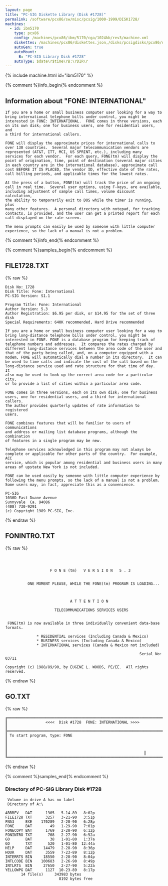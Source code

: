 ```yaml
---
layout: page
title: "PC-SIG Diskette Library (Disk #1728)"
permalink: /software/pcx86/sw/misc/pcsig/1000-1999/DISK1728/
machines:
  - id: ibm5170
    type: pcx86
    config: /machines/pcx86/ibm/5170/cga/1024kb/rev3/machine.xml
    diskettes: /machines/pcx86/diskettes.json,/disks/pcsigdisks/pcx86/diskettes.json
    autoGen: true
    autoMount:
      B: "PC-SIG Library Disk #1728"
    autoType: $date\r$time\rB:\rDIR\r
---
```


{% include machine.html id="ibm5170" %}

{% comment %}info_begin{% endcomment %}

## Information about "FONE: INTERNATIONAL"

    If you are a home or small business computer user looking for a way to
    bring international telephone bills under control, you might be
    interested in FONE: INTERNATIONAL.  FONE comes in three versions, each
    on its own disk; one for business users, one for residential users, and
    a third for international callers.
    
    FONE will display the approximate prices for international calls to
    over 130 countries.  Several major telecommunication vendors are
    represented (AT&T, ITT, MCI, US SPRINT, etc.), including many
    services for each vendor.  For each query, FONE(tm) will display the
    point of origination, time, point of destination (several major cities
    in each country are in the international database), approximate call
    cost BEFORE IT IS PLACED, the vendor ID, effective date of the rates,
    call billing periods, and applicable times for the lowest rates.
    
    At the press of a button, FONE(tm) will track the price of an ongoing
    call in real time.  Several user options, using F-keys, are available,
    including adjustment of sample call times, volume discount calculation,
    the ability to temporarily exit to DOS while the timer is running, plus
    many other features.  A personal directory with notepad, for tracking
    contacts, is provided, and the user can get a printed report for each
    call displayed on the rate screen.
    
    The menu prompts can easily be used by someone with little computer
    experience, so the lack of a manual is not a problem.
{% comment %}info_end{% endcomment %}

{% comment %}samples_begin{% endcomment %}

## FILE1728.TXT

{% raw %}
```
Disk No: 1728                                                           
Disk Title: Fone: International                                         
PC-SIG Version: S1.1                                                    
                                                                        
Program Title: Fone: International                                      
Author Version: 5.3                                                     
Author Registration: $6.95 per disk, or $14.95 for the set of three disk
Special Requirements: 640K recommended, Hard Drive recommended          
                                                                        
If you are a home or small business computer user looking for a way to  
bring long-distance telephone bills under control, you might be         
interested in FONE. FONE is a database program for keeping track of     
telephone numbers and addresses.  It compares the rates charged by      
different long-distance services between the area code of the user and  
that of the party being called, and, on a computer equipped with a      
modem, FONE will automatically dial a number in its directory.  It can  
be used to time calls and indicate the cost of the call based on the    
long-distance service used and rate structure for that time of day.  It 
also may be used to look up the correct area code for a particular city,
or to provide a list of cities within a particular area code.           
                                                                        
FONE comes in three versions, each on its own disk; one for business    
users, one for residential users, and a third for international callers.
The author provides quarterly updates of rate information to registered 
users.                                                                  
                                                                        
FONE combines features that will be familiar to users of communications 
and address or mailing list database programs, although the combination 
of features in a single program may be new.                             
                                                                        
Telephone services acknowledged in this program may not always be       
complete or applicable for other parts of the country.  For example, ACC
service, which is popular among residential and business users in many  
areas of upstate New York is not included.                              
                                                                        
FONE can be used easily by someone with little computer experience by   
following the menu prompts, so the lack of a manual is not a problem.   
Some users may, in fact, appreciate this as a convenience.              
                                                                        
PC-SIG                                                                  
1030D East Duane Avenue                                                 
Sunnyvale  Ca. 94086                                                    
(408) 730-9291                                                          
(c) Copyright 1989 PC-SIG, Inc.                                         
```
{% endraw %}

## FONINTRO.TXT

{% raw %}
```


      
                    F O N E (tm)   V E R S I O N   5 . 3


          ONE MOMENT PLEASE, WHILE THE FONE(tm) PROGRAM IS LOADING...

   

                             A T T E N T I O N

                      TELECOMMUNICATIONS SERVICES USERS


 FONE(tm) is now available in three individually convenient data-base formats.

              * RESIDENTIAL services (Including Canada & Mexico)
              * BUSINESS services (Including Canada & Mexico)
              * INTERNATIONAL services (Canada & Mexico not included)

                                                            Serial No:  03711

Copyright (c) 1988/89/90, by EUGENE L. WOODS, PE/EE.  All rights reserved.

```
{% endraw %}

## GO.TXT

{% raw %}
```
╔═════════════════════════════════════════════════════════════════════════╗
║                 <<<<  Disk #1728  FONE: INTERNATIONAL >>>>              ║
╠═════════════════════════════════════════════════════════════════════════╣
║ To start program, type: FONE                                            ║
║                                                                         ║
║                			                                  ║
╚═════════════════════════════════════════════════════════════════════════╝
```
{% endraw %}

{% comment %}samples_end{% endcomment %}

### Directory of PC-SIG Library Disk #1728

     Volume in drive A has no label
     Directory of A:\

    ABBREV   DAT      1305   5-14-89   8:02p
    FILE1728 TXT      3257   3-21-90   3:51p
    FN53     EXE    170289   2-28-90   6:28p
    FONE     BAT        49   1-29-90   7:01p
    FONECOPY BAT      1769   2-28-90   6:12p
    FONINTRO TXT       708   2-27-90   6:52a
    GO       BAT        38   1-01-80   1:37a
    GO       TXT       520   1-01-80  12:44a
    HELP     DAT     14479   2-28-90   8:36p
    HOUR     DAT      3559   7-23-89   8:12p
    INTERRTS BIN     18550   2-28-90   8:04p
    INTLCODE BIN    100683   2-26-90   8:49p
    INTLRTS  BIN     27650   2-27-90   5:22a
    YELLOWPG DAT      1127  10-23-89   8:17p
           14 file(s)     343983 bytes
                            8192 bytes free
